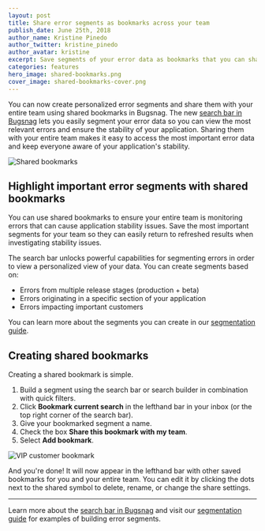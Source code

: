 ```yaml
---
layout: post
title: Share error segments as bookmarks across your team
publish_date: June 25th, 2018
author_name: Kristine Pinedo
author_twitter: kristine_pinedo
author_avatar: kristine
excerpt: Save segments of your error data as bookmarks that you can share with your entire organization.
categories: features
hero_image: shared-bookmarks.png
cover_image: shared-bookmarks-cover.png
---
```


You can now create personalized error segments and share them with your entire team using shared bookmarks in Bugsnag. The new [search bar in Bugsnag](https://blog.bugsnag.com/error-search-in-bugsnag/) lets you easily segment your error data so you can view the most relevant errors and ensure the stability of your application. Sharing them with your entire team makes it easy to access the most important error data and keep everyone aware of your application's stability.

![Shared bookmarks](/img/posts/shared-bookmarks.png)

## Highlight important error segments with shared bookmarks

You can use shared bookmarks to ensure your entire team is monitoring errors that can cause application stability issues. Save the most important segments for your team so they can easily return to refreshed results when investigating stability issues.    

The search bar unlocks powerful capabilities for segmenting errors in order to view a personalized view of your data. You can create segments based on:

- Errors from multiple release stages (production + beta)
- Errors originating in a specific section of your application
- Errors impacting important customers

You can learn more about the segments you can create in our [segmentation guide](https://blog.bugsnag.com/search-and-segmentation-guide/).

## Creating shared bookmarks

Creating a shared bookmark is simple.

1. Build a segment using the search bar or search builder in combination with quick filters.
2. Click **Bookmark current search** in the lefthand bar in your inbox (or the top right corner of the search bar).
3. Give your bookmarked segment a name.
4. Check the box **Share this bookmark with my team**.
5. Select **Add bookmark**.

![VIP customer bookmark](/img/posts/vip-bookmark.gif)

And you're done! It will now appear in the lefthand bar with other saved bookmarks for you and your entire team. You can edit it by clicking the dots next to the shared symbol to delete, rename, or change the share settings.

---

Learn more about the [search bar in Bugsnag](https://docs.bugsnag.com/product/searching-dashboard/) and visit our [segmentation guide](https://blog.bugsnag.com/search-and-segmentation-guide/) for examples of building error segments.
